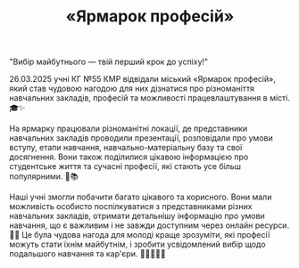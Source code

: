 ﻿---
title: «Ярмарок професій»
---

"Вибір майбутнього — твій перший крок до успіху!"

26.03.2025 учні КГ №55 КМР відвідали міський «Ярмарок професій», який став чудовою нагодою для них дізнатися про різноманіття навчальних закладів, професій та можливості працевлаштування в місті. 🎓✨

На ярмарку працювали різноманітні локації, де представники навчальних закладів проводили презентації, розповідали про умови вступу, етапи навчання, навчально-матеріальну базу та свої досягнення. Вони також поділилися цікавою інформацією про студентське життя та сучасні професії, які стають усе більш популярними. 💼📚

Наші учні змогли побачити багато цікавого та корисного. Вони мали можливість особисто поспілкуватися з представниками різних навчальних закладів, отримати детальнішу інформацію про умови навчання, що є важливим і не завжди доступним через онлайн ресурси. 🤝💬 Це була чудова нагода для молоді краще зрозуміти, які професії можуть стати їхнім майбутнім, і зробити усвідомлений вибір щодо подальшого навчання та кар'єри. 🌟👩‍🎓👨‍🎓

<slideshow />
